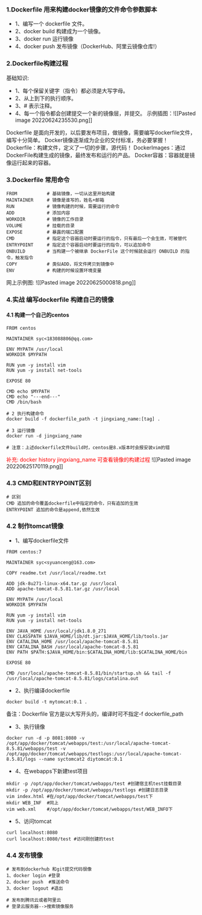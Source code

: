 ### 1.Dockerfile 用来构建docker镜像的文件命令参数脚本
+ 1、编写一个 dockerfile 文件。
+ 2、docker build 构建成为一个镜像。
+ 3、docker run 运行镜像
+ 4、docker push 发布镜像（DockerHub、阿里云镜像仓库!）

### 2.Dockerfile构建过程
基础知识:
+ 1、每个保留关键字（指令）都必须是大写字母。
+ 2、从上到下的执行顺序。
+ 3、# 表示注释。
+ 4、每一个指令都会创建提交一个新的镜像层，并提交。
示例插图：![[Pasted image 20220624235530.png]]

Dockerfile 是面向开发的，以后要发布项目，做镜像，需要编写dockerfile文件，编写十分简单。
Docker镜像逐渐成为企业的交付标准，务必要掌握！
Dockerfile：构建文件，定义了一切的步骤，源代码！
DockerImages：通过DockerFile构建生成的镜像，最终发布和运行的产品。
Docker容器：容器就是镜像运行起来的容器。

### 3.Dockerfile 常用命令
```
FROM           # 基础镜像，一切从这里开始构建
MAINTAINER     # 镜像是谁写的，姓名+邮箱
RUN            # 镜像构建的时候，需要运行的命令
ADD            # 添加内容
WORKDIR        # 镜像的工作目录
VOLUME         # 挂载的目录
EXPOSE         # 暴露的端口配置
CMD            # 指定这个容器启动时要运行的指令，只有最后一个会生效，可被替代
ENTRYPOINT     # 指定这个容器启动时要运行的指令，可以追加命令
ONBUILD        # 当构建一个被继承 DockerFile 这个时候就会运行 ONBUILD 的指令，触发指令
COPY           # 类似ADD，将文件拷贝到镜像中
ENV            # 构建的时候设置环境变量
```
网上示例图: ![[Pasted image 20220625000818.png]]

### 4.实战 编写dockerfile 构建自己的镜像
#### 4.1 构建一个自己的centos
```
FROM centos

MAINTAINER syc<183088806@qq.com>

ENV MYPATH /usr/local
WORKDIR $MYPATH

RUN yum -y install vim
RUN yum -y install net-tools

EXPOSE 80

CMD echo $MYPATH
CMD echo "---end---"
CMD /bin/bash

# 2 执行构建命令
docker build -f dockerfile_path -t jingxiang_name:[tag] .

# 3 运行镜像
docker run -d jingxiang_name

# 注意：上述dockerfile文件build时，centos是8.x版本时会报安装vim的错
```
<font color="red">补充: docker history jingxiang_name 可查看镜像的构建过程</font>
![[Pasted image 20220625170119.png]]

### 4.3 CMD和ENTRYPOINT区别
```
# 区别
CMD 追加的命令覆盖dockerfile中指定的命令，只有追加的生效
ENTRYPOINT 追加的命令是append,依然生效

```

### 4.2  制作tomcat镜像
+ 1、编写dockerfile文件
```
FROM centos:7

MAINTAINER syc<syuanceng@163.com>

COPY readme.txt /usr/local/readme.txt

ADD jdk-8u271-linux-x64.tar.gz /usr/local
ADD apache-tomcat-8.5.81.tar.gz /usr/local

ENV MYPATH /usr/local
WORKDIR $MYPATH

RUN yum -y install vim
RUN yum -y install net-tools

ENV JAVA_HOME /usr/local/jdk1.8.0_271
ENV CLASSPATH $JAVA_HOME/lib/dt.jar:$JAVA_HOME/lib/tools.jar
ENV CATALINA_HOME /usr/local/apache-tomcat-8.5.81
ENV CATALINA_BASH /usr/local/apache-tomcat-8.5.81
ENV PATH $PATH:$JAVA_HOME/bin:$CATALINA_HOME/lib:$CATALINA_HOME/bin

EXPOSE 80

CMD /usr/local/apache-tomcat-8.5.81/bin/startup.sh && tail -f /usr/local/apache-tomcat-8.5.81/logs/catalina.out
```
+ 2、执行编译dockerfile
```
docker build -t mytomcat:0.1 .
```
  备注：Dockerfile 官方是以大写开头的，编译时可不指定-f dockerfile_path
+ 3、执行镜像
```
docker run -d -p 8081:8080 -v /opt/app/docker/tomcat/webapps/test:/usr/local/apache-tomcat-8.5.81/webapps/test -v /opt/app/docker/tomcat/webapps/testlogs:/usr/local/apache-tomcat-8.5.81/logs --name syctomcat2 diytomcat:0.1
```
+ 4、在webapps下新建test项目
```
mkdir -p /opt/app/docker/tomcat/webapps/test #创建宿主机test挂载目录
mkdir -p /opt/app/docker/tomcat/webapps/testlogs #创建日志目录
vim index.html #在/opt/app/docker/tomcat/webapps/test下
mkdir WEB_INF  #同上 
vim web.xml    #/opt/app/docker/tomcat/webapps/test/WEB_INFO下
```
+ 5、访问tomcat
```
curl localhost:8080
curl localhost:8080/test #访问刚创建的test
```

### 4.4 发布镜像
```
# 发布到dockerhub 和git提交代码很像
1、docker login #登录
2、docker push  #推送命令
3、docker logout #退出

# 发布到腾讯云或者阿里云
# 登录云服务器-->搜索镜像服务
```
